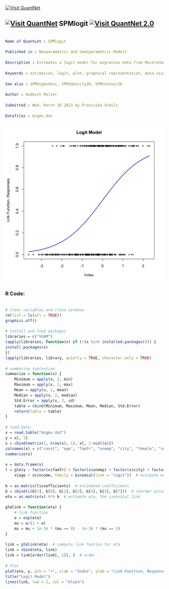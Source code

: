 
[<img src="https://github.com/QuantLet/Styleguide-and-FAQ/blob/master/pictures/banner.png" width="888" alt="Visit QuantNet">](http://quantlet.de/)

## [<img src="https://github.com/QuantLet/Styleguide-and-FAQ/blob/master/pictures/qloqo.png" alt="Visit QuantNet">](http://quantlet.de/) **SPMlogit** [<img src="https://github.com/QuantLet/Styleguide-and-FAQ/blob/master/pictures/QN2.png" width="60" alt="Visit QuantNet 2.0">](http://quantlet.de/)

```yaml

Name of QuantLet : SPMlogit

Published in : Nonparametric and Semiparametric Models

Description : Estimates a logit model for migration data from Mecklenburg-Vorpommern, GSOEP 1991.

Keywords : estimation, logit, plot, graphical representation, data visualization

See also : SPMmigmvdesc, SPM2density2D, SPMcontour2D

Author : Awdesch Melzer

Submitted : Wed, March 20 2013 by Franziska Schulz

Datafiles : migmv.dat

```

![Picture1](SPMlogit-1.png)


### R Code:
```r

# clear variables and close windows
rm(list = ls(all = TRUE))
graphics.off()

# install and load packages
libraries = c("VGAM")
lapply(libraries, function(x) if (!(x %in% installed.packages())) {
install.packages(x)
})
lapply(libraries, library, quietly = TRUE, character.only = TRUE)

# summarize subroutine
summarize = function(x) {
    Minimum = apply(x, 2, min)
    Maximum = apply(x, 2, max)
    Mean = apply(x, 2, mean)
    Median = apply(x, 2, median)
    Std.Error = apply(x, 2, sd)
    table = cbind(Minimum, Maximum, Mean, Median, Std.Error)
    return(table = table)
}

# load data
x = read.table("migmv.dat")
y = x[, 1]
x = cbind(matrix(1, nrow(x), 1), x[, 2:ncol(x)])
colnames(x) = c("const", "age", "famfr", "unemp", "city", "female", "income")
summarize(x)

x = data.frame(x)
l = glm(y ~ factor(x$famfr) + factor(x$unemp) + factor(x$city) + factor(x$female) + 
    x$age + x$income, family = binomial(link = "logit"))  # estimate model

b = as.matrix(l$coefficients)  # estimated coefficients
b = cbind(c(b[1], b[6], b[2], b[3], b[4], b[5], b[7]))  # reorder according to x
eta = as.matrix(x) %*% b  # estimate eta, the canonical link

glmlink = function(eta) {
    # link function
    e = exp(eta)
    mu = e/(1 + e)
    mu = mu + 1e-16 * (mu == 0) - 1e-16 * (mu == 1)
}

link = glmlink(eta)  # compute link funtion for eta
link = cbind(eta, link)
link = link[order(link[, 1]), ]  # order

# Plot 
plot(eta, y, pch = "+", xlab = "Index", ylab = "Link Function, Responses")
title("Logit Model")
lines(link, lwd = 2, col = "blue3")

```
